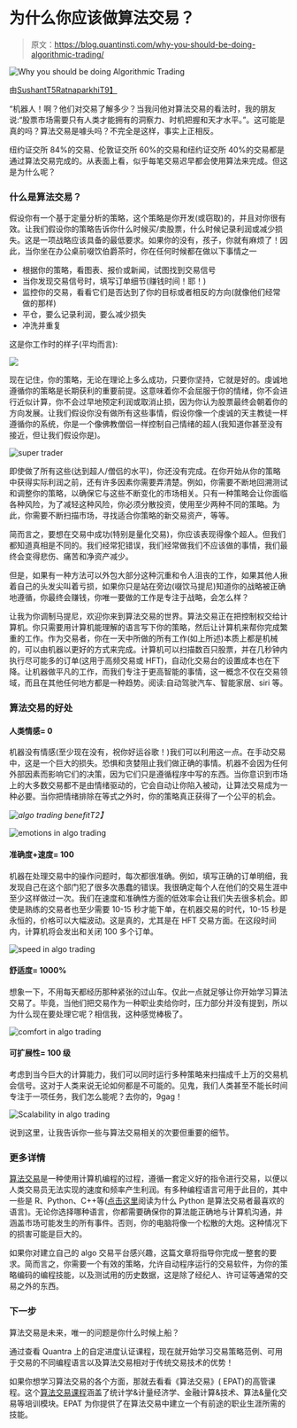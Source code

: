 # 为什么你应该做算法交易？

> 原文：<https://blog.quantinsti.com/why-you-should-be-doing-algorithmic-trading/>

![Why you should be doing Algorithmic Trading](img/8d7ef6fc9434cd2164a284a579f228be.png)

由[SushantT5RatnaparkhiT9】](https://twitter.com/ssushh_79?lang=en)

“机器人！啊？他们对交易了解多少？当我问他对算法交易的看法时，我的朋友说:“股票市场需要只有人类才能拥有的洞察力、时机把握和天才水平。”。这可能是真的吗？算法交易是噱头吗？不完全是这样，事实上正相反。

纽约证交所 84%的交易、伦敦证交所 60%的交易和纽约证交所 40%的交易都是通过算法交易完成的。从表面上看，似乎每笔交易迟早都会使用算法来完成。但这是为什么呢？

### **什么是算法交易？**

假设你有一个基于定量分析的策略，这个策略是你开发(或窃取)的，并且对你很有效。让我们假设你的策略告诉你什么时候买/卖股票，什么时候记录利润或减少损失。这是一项战略应该具备的最低要求。如果你的没有，孩子，你就有麻烦了！因此，当你坐在办公桌前啜饮伯爵茶时，你在任何时候都在做以下事情之一

*   根据你的策略，看图表、报价或新闻，试图找到交易信号
*   当你发现交易信号时，填写订单细节(赚钱时间！耶！)
*   监控你的交易，看看它们是否达到了你的目标或者相反的方向(就像他们经常做的那样)
*   平仓，要么记录利润，要么减少损失
*   冲洗并重复

这是你工作时的样子(平均而言):

![](img/67030f4574e134c2605ffb582f282b85.png)

现在记住，你的策略，无论在理论上多么成功，只要你坚持，它就是好的。虔诚地遵循你的策略是长期获利的重要前提。这意味着你不会屈服于你的情绪，你不会进行近似计算，你不会过早地预定利润或取消止损，因为你认为股票最终会朝着你的方向发展。让我们假设你没有做所有这些事情，假设你像一个虔诚的天主教徒一样遵循你的系统，你是一个像佛教僧侣一样控制自己情绪的超人(我知道你甚至没有接近，但让我们假设你是)。

![super trader](img/a3e277b3fd22df35aa3c3661707c6acf.png)

即使做了所有这些(达到超人/僧侣的水平)，你还没有完成。在你开始从你的策略中获得实际利润之前，还有许多因素你需要弄清楚。例如，你需要不断地回溯测试和调整你的策略，以确保它与这些不断变化的市场相关。只有一种策略会让你面临各种风险，为了减轻这种风险，你必须分散投资，使用至少两种不同的策略。为此，你需要不断扫描市场，寻找适合你策略的新交易资产，等等。

简而言之，要想在交易中成功(特别是量化交易)，你应该表现得像个超人。但我们都知道真相是不同的。我们经常犯错误，我们经常做我们不应该做的事情，我们最终会变得悲伤、痛苦和净资产减少。

但是，如果有一种方法可以外包大部分这种沉重和令人沮丧的工作，如果其他人揪着自己的头发尖叫着亏损，如果你只是站在旁边(啜饮马提尼)知道你的战略被正确地遵循，你最终会赚钱，你唯一要做的工作是专注于战略，会怎么样？

让我为你调制马提尼，欢迎你来到算法交易的世界。算法交易正在把控制权交给计算机。你只需要用计算机能理解的语言写下你的策略，然后让计算机来帮你完成繁重的工作。作为交易者，你在一天中所做的所有工作(如上所述)本质上都是机械的，可以由机器以更好的方式来完成。计算机可以扫描数百只股票，并在几秒钟内执行尽可能多的订单(这用于高频交易或 HFT)，自动化交易台的设置成本也在下降。让机器做平凡的工作，而我们专注于更高智能的事情，这一概念不仅在交易领域，而且在其他任何地方都是一种趋势。阅读:自动驾驶汽车、智能家居、siri 等。

### **算法交易的好处**

#### 人类情感= 0

机器没有情感(至少现在没有，祝你好运谷歌！)我们可以利用这一点。在手动交易中，这是一个巨大的损失。恐惧和贪婪阻止我们做正确的事情。机器不会因为任何外部因素而影响它们的决策，因为它们只是遵循程序中写的东西。当你意识到市场上的大多数交易都不是由情绪驱动的，它会自动让你陷入被动，让算法交易成为一种必要。当你把情绪排除在等式之外时，你的策略真正获得了一个公平的机会。

*![algo trading benefit](img/93632e75b95becbdf8c4672f0de163a9.png)T2】*

![emotions in algo trading](img/5db371af056f14c83987e6fb7fd29f4d.png)

#### 准确度+速度= 100

机器在处理交易中的操作问题时，每次都很准确。例如，填写正确的订单明细，我发现自己在这个部门犯了很多次愚蠢的错误。我很确定每个人在他们的交易生涯中至少这样做过一次。我们在速度和准确性方面的低效率会让我们失去很多机会。即使是熟练的交易者也至少需要 10-15 秒才能下单，在机器交易的时代，10-15 秒是永恒的，价格可以大幅波动。这是真的，尤其是在 HFT 交易方面。在这段时间内，计算机将会发出和关闭 100 多个订单。

![speed in algo trading](img/57f9b5114919a45c1e6f04cb4c1ed225.png)

#### 舒适度= 1000%

想象一下，不用每天都经历那种紧张的过山车。仅此一点就足够让你开始学习算法交易了。毕竟，当他们把交易作为一种职业卖给你时，压力部分并没有提到，所以为什么现在要处理它呢？相信我，这种感觉棒极了。

![comfort in algo trading](img/0e8e5dca0742315a1c6f74ba18cd3d21.png)

#### 可扩展性= 100 级

考虑到当今巨大的计算能力，我们可以同时运行多种策略来扫描成千上万的交易机会信号。这对于人类来说无论如何都是不可能的。见鬼，我们人类甚至不能长时间专注于一项任务，我们怎么能呢？去你的，9gag！

![Scalability in algo trading](img/8ee08f9dc78b45ecb48858f4edfdd4e3.png)

说到这里，让我告诉你一些与算法交易相关的次要但重要的细节。

### **更多详情**

[算法交易](https://www.quantinsti.com/epat)是一种使用计算机编程的过程，遵循一套定义好的指令进行交易，以便以人类交易员无法实现的速度和频率产生利润。有多种编程语言可用于此目的，其中一些是 R、Python、C++等([点击这里](https://blog.quantinsti.com/what-makes-python-most-preferred-language-for-algorithmic-traders/)阅读为什么 Python 是算法交易者最喜欢的语言)。无论你选择哪种语言，你都需要确保你的算法能正确地与计算机沟通，并涵盖市场可能发生的所有事件。否则，你的电脑将像一个松散的大炮。这种情况下的损害可能是巨大的。

如果你对建立自己的 algo 交易平台感兴趣，这篇文章将指导你完成一整套的要求。简而言之，你需要一个有效的策略，允许自动程序运行的交易软件，为你的策略编码的编程技能，以及测试用的历史数据，这是除了经纪人、许可证等通常的交易之外的东西。

### **下一步**

算法交易是未来，唯一的问题是你什么时候上船？

通过查看 Quantra 上的自定进度认证课程，现在就开始学习交易策略范例、可用于交易的不同编程语言以及算法交易相对于传统交易技术的优势！

如果你想学习算法交易的各个方面，那就去看看《算法交易》( EPAT)的高管课程。这个[算法交易课程](https://www.quantinsti.com/epat/)涵盖了统计学&计量经济学、金融计算&技术、算法&量化交易等培训模块。EPAT 为你提供了在算法交易中建立一个有前途的职业生涯所需的技能。